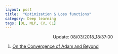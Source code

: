 ```yaml
---
layout: post
title:  "Optimization & Loss functions"
category: Deep learning
tags: [DL, NLP, CV, CL]
---
```






<center> Update: 08/03/2018_18:37:00</center>

  	
1. [ On the Convergence of Adam and Beyond](https://rawgit.com/elbayadm/PaperNotes/master/notes/optimization/2018-On-the-Convergence-of-Adam-and-Beyond.html)
